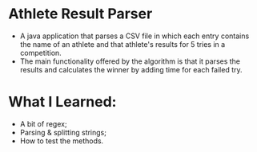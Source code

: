 # Athlete Result Parser

* A java application that parses a CSV file in which each entry contains the name of an athlete and that athlete's results for 5 tries in a competition.
* The main functionality offered by the algorithm is that it parses the results and calculates the winner by adding time for each failed try.

# What I Learned:

* A bit of regex;
* Parsing & splitting strings;
* How to test the methods.
